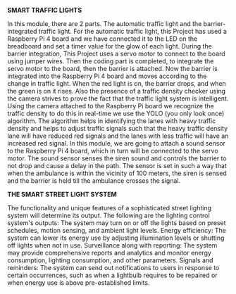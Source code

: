 **SMART TRAFFIC LIGHTS** 

In this module, there are 2 parts. The automatic traffic light and the barrier-integrated traffic light.
For the automatic traffic light, this Project has used a Raspberry Pi 4 board and we have connected it to the LED on the breadboard and set a timer value for the glow of each light. 
During the barrier integration, This Project uses a servo motor to connect to the board using jumper wires. Then the coding part is completed, to integrate the servo motor to the board, then the barrier is attached. 
Now the barrier is integrated into the Raspberry Pi 4 board and moves according to the change in traffic light. When the red light is on, the barrier drops, and when the green is on it rises.
Also the presence of a traffic density checker using the camera strives to prove the fact that the traffic light system is intelligent. 
Using the camera attached to the Raspberry Pi board we recognize the traffic density to do this in real-time we use the YOLO (you only look once) algorithm. 
The algorithm helps in identifying the lanes with heavy traffic density and helps to adjust traffic signals such that the heavy traffic density lane will have reduced red signals and the lanes with less traffic will have an increased red signal.
In this module, we are going to attach a sound sensor to the Raspberry Pi 4 board, which in turn will be connected to the servo motor. 
The sound sensor senses the siren sound and controls the barrier to not drop and cause a delay in the path. The sensor is set in such a way that when the ambulance is within the vicinity of 100 meters, the siren is sensed and the barrier is held till the ambulance crosses the signal. 


**THE SMART STREET LIGHT SYSTEM**

The functionality and unique features of a sophisticated street lighting system will determine its output. 
The following are the lighting control system's outputs: The system may turn on or off the lights based on preset schedules, motion sensing, and ambient light levels. 
Energy efficiency: The system can lower its energy use by adjusting illumination levels or shutting off lights when not in use. 
Surveillance along with reporting: The system may provide comprehensive reports and analytics and monitor energy consumption, lighting consumption, and other parameters.
Signals and reminders: The system can send out notifications to users in response to certain occurrences, such as when a lightbulb requires to be repaired or when energy use is above pre-established limits. 
